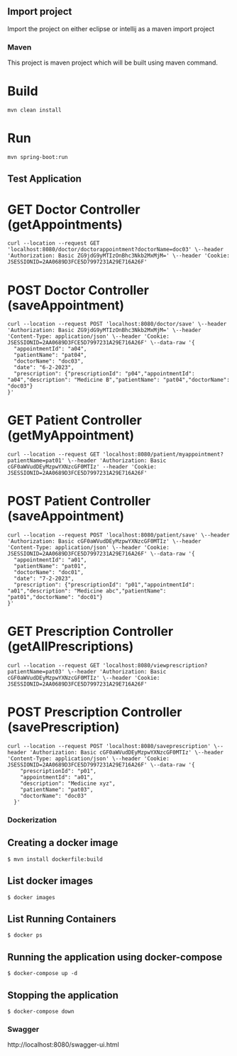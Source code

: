 ## Import project
Import the project on either eclipse or intellij as a maven import project

### Maven
This project is maven project which will be built using maven command.

# Build
``` 
mvn clean install
```
# Run
``` 
mvn spring-boot:run
```
## Test Application
# GET Doctor Controller (getAppointments)
``` 
curl --location --request GET 'localhost:8080/doctor/doctorappointment?doctorName=doc03' \--header 'Authorization: Basic ZG9jdG9yMTIzOnBhc3Nkb2MxMjM=' \--header 'Cookie: JSESSIONID=2AA0689D3FCE5D7997231A29E716A26F'
```
# POST Doctor Controller (saveAppointment)
``` 
curl --location --request POST 'localhost:8080/doctor/save' \--header 'Authorization: Basic ZG9jdG9yMTIzOnBhc3Nkb2MxMjM=' \--header 'Content-Type: application/json' \--header 'Cookie: JSESSIONID=2AA0689D3FCE5D7997231A29E716A26F' \--data-raw '{
  "appointmentId": "a04",
  "patientName": "pat04",
  "doctorName": "doc03",
  "date": "6-2-2023",
  "prescription": {"prescriptionId": "p04","appointmentId": "a04","description": "Medicine B","patientName": "pat04","doctorName": "doc03"}
}'
```
# GET Patient Controller (getMyAppointment)
``` 
curl --location --request GET 'localhost:8080/patient/myappointment?patientName=pat01' \--header 'Authorization: Basic cGF0aWVudDEyMzpwYXNzcGF0MTIz' --header 'Cookie: JSESSIONID=2AA0689D3FCE5D7997231A29E716A26F'
```
# POST Patient Controller (saveAppointment)
``` 
curl --location --request POST 'localhost:8080/patient/save' \--header 'Authorization: Basic cGF0aWVudDEyMzpwYXNzcGF0MTIz' \--header 'Content-Type: application/json' \--header 'Cookie: JSESSIONID=2AA0689D3FCE5D7997231A29E716A26F' \--data-raw '{
  "appointmentId": "a01",
  "patientName": "pat01",
  "doctorName": "doc01",
  "date": "7-2-2023",
  "prescription": {"prescriptionId": "p01","appointmentId": "a01","description": "Medicine abc","patientName": "pat01","doctorName": "doc01"}
}'
```
# GET Prescription Controller (getAllPrescriptions)
``` 
curl --location --request GET 'localhost:8080/viewprescription?patientName=pat03' \--header 'Authorization: Basic cGF0aWVudDEyMzpwYXNzcGF0MTIz' \--header 'Cookie: JSESSIONID=2AA0689D3FCE5D7997231A29E716A26F'
```
# POST Prescription Controller (savePrescription)
``` 
curl --location --request POST 'localhost:8080/saveprescription' \--header 'Authorization: Basic cGF0aWVudDEyMzpwYXNzcGF0MTIz' \--header 'Content-Type: application/json' \--header 'Cookie: JSESSIONID=2AA0689D3FCE5D7997231A29E716A26F' \--data-raw '{
    "prescriptionId": "p01",
    "appointmentId": "a01",
    "description": "Medicine xyz",
    "patientName": "pat03",
    "doctorName": "doc03"
  }'
```


### Dockerization

## Creating a docker image
```
$ mvn install dockerfile:build
```
## List docker images
```
$ docker images
```
## List Running Containers
``` 
$ docker ps
```
## Running the application using docker-compose
```
$ docker-compose up -d 
```
## Stopping the application 
``` 
$ docker-compose down
```


### Swagger 

http://localhost:8080/swagger-ui.html
